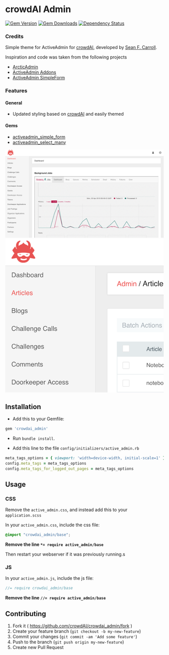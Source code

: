 # crowdAI Admin
[![Gem Version](https://img.shields.io/gem/v/crowdai_admin.svg)](https://rubygems.org/gems/crowdai_admin)
[![Gem Downloads](https://img.shields.io/gem/dt/crowdai_admin.svg)](https://rubygems.org/gems/crowdai_admin)
[![Dependency Status](https://gemnasium.com/badges/github.com/cle61/crowdai_admin.svg)](https://gemnasium.com/github.com/cle61/crowdai_admin)

### Credits

Simple theme for ActiveAdmin for [crowdAI](https://www.crowdai.org), developed by [Sean F. Carroll](https://github.com/seanfcarroll).

Inspiration and code was taken from the following projects

* [ArcticAdmin](https://github.com/cle61/crowdai_admin)
* [ActiveAdmin Addons](https://github.com/platanus/activeadmin_addons)
* [ActiveAdmin SimpleForm](https://github.com/blocknotes/activeadmin_simple_form)

### Features

#### General

* Updated styling based on [crowdAI](https://www.crowdai.org/) and easily themed


#### Gems

* [activeadmin_simple_form](https://github.com/blocknotes/activeadmin_simple_form)
* [activeadmin_select_many](https://github.com/blocknotes/activeadmin_select_many)


![Dashboard](doc/dashboard.png)
![Index](doc/articles.png)


## Installation

- Add this to your Gemfile:

```ruby
gem 'crowdai_admin'
```

- Run `bundle install`.

- Add this line to the file `config/initializers/active_admin.rb`

```ruby
meta_tags_options = { viewport: 'width=device-width, initial-scale=1' }
config.meta_tags = meta_tags_options
config.meta_tags_for_logged_out_pages = meta_tags_options
```

## Usage

### CSS

Remove the `active_admin.css`, and instead add this to your `application.scss`

In your `active_admin.css`, include the css file:

```css
@import "crowdai_admin/base";
```

**Remove the line `*= require active_admin/base`**

Then restart your webserver if it was previously running.s

### JS

In your `active_admin.js`, include the js file:

```js
//= require crowdai_admin/base
```

**Remove the line `//= require active_admin/base`**


## Contributing

1. Fork it ( https://github.com/crowdAI/crowdai_admin/fork )
2. Create your feature branch (`git checkout -b my-new-feature`)
3. Commit your changes (`git commit -am 'Add some feature'`)
4. Push to the branch (`git push origin my-new-feature`)
5. Create new Pull Request
